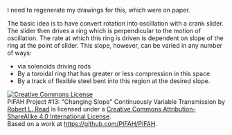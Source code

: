 I need to regenerate my drawings for this, which were on paper.

The basic idea is to have convert rotation into oscillation with a crank slider.  The slider then drives a ring
which is perpendicular to the motion of oscillation.  The rate at which this ring is driven is dependent on slope of
the ring at the point of slider. This slope, however, can be varied in any number of ways:

* via solenoids driving rods
* By a toroidal ring that has greater or less compression in this space
* By a track of flexible steel bent into this region at the desired slope.

<a rel="license" href="http://creativecommons.org/licenses/by-sa/4.0/"><img alt="Creative Commons License" style="border-width:0" src="https://i.creativecommons.org/l/by-sa/4.0/88x31.png" /></a><br /><span xmlns:dct="http://purl.org/dc/terms/" href="http://purl.org/dc/dcmitype/Text" property="dct:title" rel="dct:type">PIFAH Project #13: "Changing Slope" Continuously Variable Transmission</span> by <a xmlns:cc="http://creativecommons.org/ns#" href="https://github.com/PIFAH/PIFAH" property="cc:attributionName" rel="cc:attributionURL">Robert L. Read</a> is licensed under a <a rel="license" href="http://creativecommons.org/licenses/by-sa/4.0/">Creative Commons Attribution-ShareAlike 4.0 International License</a>.<br />Based on a work at <a xmlns:dct="http://purl.org/dc/terms/" href="https://github.com/PIFAH/PIFAH" rel="dct:source">https://github.com/PIFAH/PIFAH</a>.
